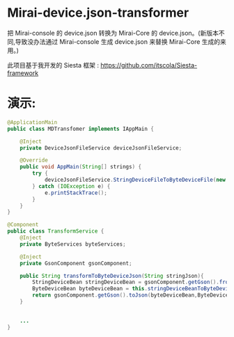 # Mirai-device.json-transformer
把 Mirai-console 的 device.json 转换为 Mirai-Core 的 device.json。(新版本不同,导致没办法通过 Mirai-console 生成 device.json 来替换 Mirai-Core 生成的来用。)

此项目基于我开发的 Siesta 框架 : https://github.com/itscola/Siesta-framework

# 演示:

```java
@ApplicationMain
public class MDTransfomer implements IAppMain {

    @Inject
    private DeviceJsonFileService deviceJsonFileService;

    @Override
    public void AppMain(String[] strings) {
        try {
            deviceJsonFileService.StringDeviceFileToByteDeviceFile(new File("./newDevice.json"),new File("./Device.json"));
        } catch (IOException e) {
            e.printStackTrace();
        }
    }
}
```

```java
@Component
public class TransformService {
    @Inject
    private ByteServices byteServices;

    @Inject
    private GsonComponent gsonComponent;

    public String transformToByteDeviceJson(String stringJson){
        StringDeviceBean stringDeviceBean = gsonComponent.getGson().fromJson(stringJson, StringDeviceBean.class);
        ByteDeviceBean byteDeviceBean = this.stringDeviceBeanToByteDeviceBean(stringDeviceBean);
        return gsonComponent.getGson().toJson(byteDeviceBean,ByteDeviceBean.class);
    }

    
    ...
}
```
